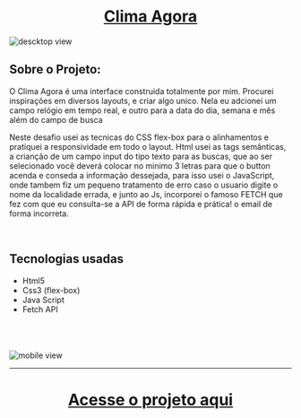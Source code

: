 


<div align="center"><h1><a href="https://climatempo-delta.vercel.app/">Clima Agora</a> </h1></div>


![descktop view](https://user-images.githubusercontent.com/105744700/232251565-36858e16-0a2f-44ce-add0-0f7b8c3899a7.png)




<h2> Sobre o Projeto: </h2>

   <p> O Clima Agora é uma interface construida totalmente por mim. Procurei inspirações em diversos layouts, e criar algo unico. Nela 
    eu adcionei um campo relógio em tempo real, e outro para a data do dia, semana e mês além do campo de busca</p>

  
  Neste desafio usei as tecnicas do CSS flex-box para o alinhamentos e pratiquei a responsividade em todo o layout. Html usei as tags semânticas, 
  a crianção de um campo input do tipo texto para as buscas, que ao ser selecionado você deverá colocar no minimo 3 letras para que o button acenda e conseda
  a informação dessejada, para isso usei o JavaScript, onde tambem fiz um pequeno tratamento de erro caso o usuario digite o nome da localidade errada, e junto 
  ao Js, incorporei o famoso FETCH que fez com que eu consulta-se a API de forma rápida e prática!
  o email de forma incorreta.
    

  <br>
 <h2> Tecnologias usadas </h2>

 - Html5 
 - Css3 (flex-box)
 - Java Script
 - Fetch API
 <br><br><br><br>

![mobile view](https://user-images.githubusercontent.com/105744700/232252265-9fb7328c-d53f-4e79-acd1-020c82910cdc.png)


  <hr>


<h1 align="center"><a href="https://climatempo-delta.vercel.app/"> Acesse o projeto aqui</a></h1>


